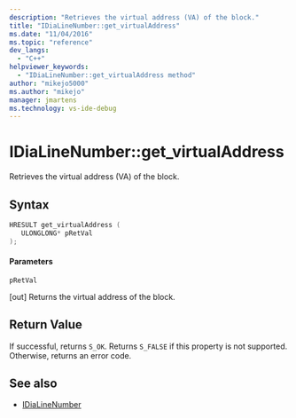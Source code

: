 ```yaml
---
description: "Retrieves the virtual address (VA) of the block."
title: "IDiaLineNumber::get_virtualAddress"
ms.date: "11/04/2016"
ms.topic: "reference"
dev_langs:
  - "C++"
helpviewer_keywords:
  - "IDiaLineNumber::get_virtualAddress method"
author: "mikejo5000"
ms.author: "mikejo"
manager: jmartens
ms.technology: vs-ide-debug
---
```

# IDiaLineNumber::get_virtualAddress

Retrieves the virtual address (VA) of the block.

## Syntax

```C++
HRESULT get_virtualAddress ( 
   ULONGLONG* pRetVal
);
```

#### Parameters
 `pRetVal`

[out] Returns the virtual address of the block.

## Return Value
 If successful, returns `S_OK`. Returns `S_FALSE` if this property is not supported. Otherwise, returns an error code.

## See also
- [IDiaLineNumber](../../debugger/debug-interface-access/idialinenumber.md)
